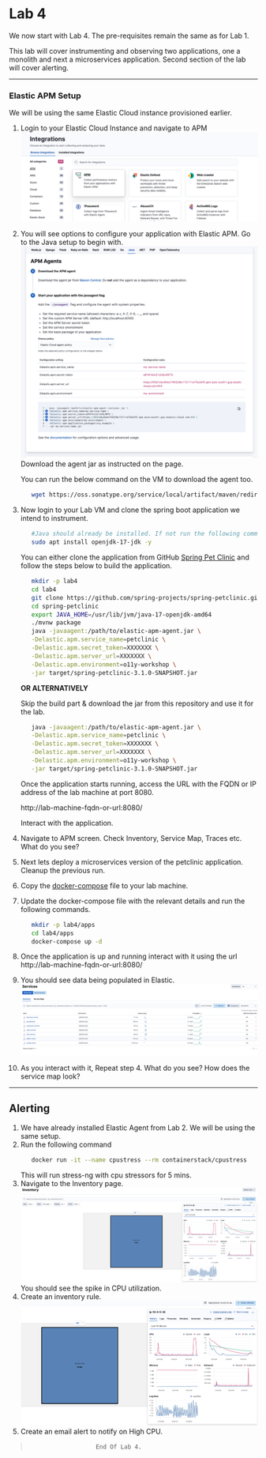 # Lab 4

We now start with Lab 4. The pre-requisites remain the same as for Lab 1.

This lab will cover instrumenting and observing two applications, one a monolith and next a microservices application. Second section of the lab will cover alerting.

---
### Elastic APM Setup

We will be using the same Elastic Cloud instance provisioned earlier.


1. Login to your Elastic Cloud Instance and navigate to APM
   ![Alt text](../assets/image-24.png) 

2. You will see options to configure your application with Elastic APM. Go to the Java setup to begin with.
   ![Alt text](../assets/image-25.png)
   Download the agent jar as instructed on the page.
   
   You can run the below command on the VM to download the agent too.
   ```bash
      wget https://oss.sonatype.org/service/local/artifact/maven/redirect?r=releases\&g=co.elastic.apm\&a=elastic-apm-agent\&v=LATEST -O elastic-apm-agent.jar
   ```
3. Now login to your Lab VM and clone the spring boot application we intend to instrument.
   
   ```bash
      #Java should already be installed. If not run the following command.
      sudo apt install openjdk-17-jdk -y
   ```
   You can either clone the application from GitHub [Spring Pet Clinic](https://github.com/spring-projects/spring-petclinic) and follow the steps below to build the application. 

   ```bash
      mkdir -p lab4
      cd lab4
      git clone https://github.com/spring-projects/spring-petclinic.git
      cd spring-petclinic
      export JAVA_HOME=/usr/lib/jvm/java-17-openjdk-amd64
      ./mvnw package
      java -javaagent:/path/to/elastic-apm-agent.jar \
      -Delastic.apm.service_name=petclinic \
      -Delastic.apm.secret_token=XXXXXXX \
      -Delastic.apm.server_url=XXXXXXX \
      -Delastic.apm.environment=o11y-workshop \
      -jar target/spring-petclinic-3.1.0-SNAPSHOT.jar
   ```   
   __OR ALTERNATIVELY__

   Skip the build part & download the jar from this repository and use it for the lab.
   
   ```bash
      java -javaagent:/path/to/elastic-apm-agent.jar \
      -Delastic.apm.service_name=petclinic \
      -Delastic.apm.secret_token=XXXXXXX \
      -Delastic.apm.server_url=XXXXXXX \
      -Delastic.apm.environment=o11y-workshop \
      -jar target/spring-petclinic-3.1.0-SNAPSHOT.jar
   ```
   
   Once the application starts running, access the URL with the FQDN or IP address of the lab machine at port 8080.

   http://lab-machine-fqdn-or-url:8080/

   Interact with the application. 

4. Navigate to APM screen. Check Inventory, Service Map, Traces etc. 
   What do you see? 

5. Next lets deploy a microservices version of the petclinic application. Cleanup the previous run.
6. Copy the [docker-compose](./docker-compose.yml) file to your lab machine.
7. Update the docker-compose file with the relevant details and run the following commands.
   ```bash
      mkdir -p lab4/apps
      cd lab4/apps
      docker-compose up -d
   ```
8. Once the application is up and running interact with it using the url http://lab-machine-fqdn-or-url:8080/
9. You should see data being populated in Elastic.
   ![Alt text](../assets/image-26.png)
10. As you interact with it, Repeat step 4. What do you see? How does the service map look?

___

## Alerting
1. We have already installed Elastic Agent from Lab 2. We will be using the same setup.
2. Run the following command
   ```bash
      docker run -it --name cpustress --rm containerstack/cpustress     --cpu 1 --timeout 300s --metrics-brief
   ```
   This will run stress-ng with cpu stressors for 5 mins.
3. Navigate to the Inventory page.
   ![Alt text](../assets/image-27.png)
   You should see the spike in CPU utilization.
4. Create an inventory rule.
   ![Alt text](../assets/image-28.png)
5. Create an email alert to notify on High CPU.

>                        End Of Lab 4.


